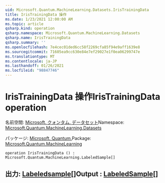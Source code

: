 ```yaml
---
uid: Microsoft.Quantum.MachineLearning.Datasets.IrisTrainingData
title: IrisTrainingData 操作
ms.date: 1/23/2021 12:00:00 AM
ms.topic: article
qsharp.kind: operation
qsharp.namespace: Microsoft.Quantum.MachineLearning.Datasets
qsharp.name: IrisTrainingData
qsharp.summary: ''
ms.openlocfilehash: 7e4cec01ded6cc58f2269cfa85f94e9aff1639e8
ms.sourcegitcommit: 71605ea9cc630e84e7ef29027e1f0ea06299747e
ms.translationtype: MT
ms.contentlocale: ja-JP
ms.lasthandoff: 01/26/2021
ms.locfileid: "98847746"
---
```

# <a name="iristrainingdata-operation"></a><span data-ttu-id="a3486-102">IrisTrainingData 操作</span><span class="sxs-lookup"><span data-stu-id="a3486-102">IrisTrainingData operation</span></span>

<span data-ttu-id="a3486-103">名前空間: [Microsoft. クォンタム. データセット](xref:Microsoft.Quantum.MachineLearning.Datasets)</span><span class="sxs-lookup"><span data-stu-id="a3486-103">Namespace: [Microsoft.Quantum.MachineLearning.Datasets](xref:Microsoft.Quantum.MachineLearning.Datasets)</span></span>

<span data-ttu-id="a3486-104">パッケージ: [Microsoft. Quantum.](https://nuget.org/packages/Microsoft.Quantum.MachineLearning)</span><span class="sxs-lookup"><span data-stu-id="a3486-104">Package: [Microsoft.Quantum.MachineLearning](https://nuget.org/packages/Microsoft.Quantum.MachineLearning)</span></span>




```qsharp
operation IrisTrainingData () : Microsoft.Quantum.MachineLearning.LabeledSample[]
```


## <a name="output--labeledsample"></a><span data-ttu-id="a3486-105">出力: [Labeledsample](xref:Microsoft.Quantum.MachineLearning.LabeledSample)[]</span><span class="sxs-lookup"><span data-stu-id="a3486-105">Output : [LabeledSample](xref:Microsoft.Quantum.MachineLearning.LabeledSample)[]</span></span>

